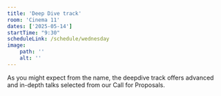 ```yaml
---
title: 'Deep Dive track'
room: 'Cinema 11'
dates: ['2025-05-14']
startTime: "9:30"
scheduleLink: /schedule/wednesday
image:
    path: ''
    alt: ''
---
```


As you might expect from the name, the deepdive track offers advanced and in-depth talks selected from our Call for Proposals.